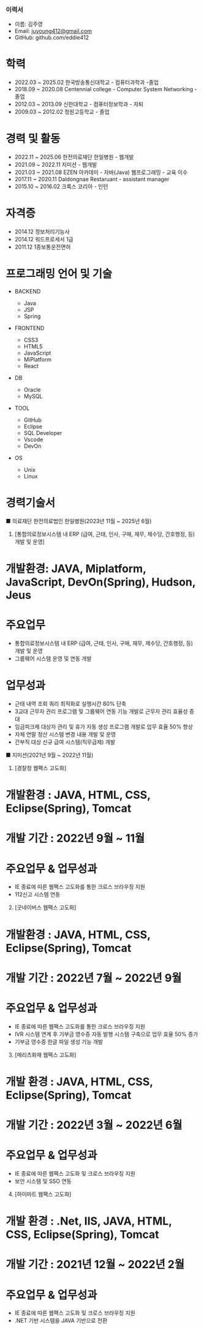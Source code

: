 ### 이력서

- 이름: 김주영
- Email: juyoung412@gmail.com
- GitHub: github.com/eddie412

# 학력
- 2022.03 ~ 2025.02 한국방송통신대학교  - 컴퓨터과학과 -졸업
- 2018.09 ~ 2020.08 Centennial college - Computer System Networking - 졸업
- 2012.03 ~ 2013.09 신한대학교          - 컴퓨터정보학과 - 자퇴
- 2009.03 ~ 2012.02 청원고등학교        - 졸업

# 경력 및 활동
 - 2022.11 ~ 2025.06  한전의료재단 한일병원 - 웹개발
 - 2021.09 ~ 2022.11  지미션               - 웹개발
 - 2021.03 ~ 2021.08  EZEN 아카데미        - 자바(Java) 웹프로그래밍 - 교육 이수
 - 2017.11 ~ 2020.11  Daldongnae Restaruant - assistant manager
 - 2015.10 ~ 2016.02  크록스 코리아 - 인턴

# 자격증
 - 2014.12  정보처리기능사
 - 2014.12  워드프로세서 1급
 - 2011.12  1종보통운전면허

# 프로그래밍 언어 및 기술
  + BACKEND
    - Java
    - JSP
    - Spring

  + FRONTEND
    - CSS3
    - HTML5
    - JavaScript
    - MiPlatform
    - React
  
  + DB
    - Oracle
    - MySQL
  
  + TOOL
    - GitHub
    - Eclipse
    - SQL Developer
    - Vscode
    - DevOn
  
  + OS
    - Unix
    - Linux

# 경력기술서
■ 의료재단 한전의료법인 한일병원(2023년 11월 ~ 2025년 6월)
 1.	[통합의료정보시스템 내 ERP (급여, 근태, 인사, 구매, 재무, 제수당, 간호행정, 등) 개발 및 운영] 
  #	개발환경: JAVA, Miplatform, JavaScript, DevOn(Spring), Hudson, Jeus
  #	주요업무 
   - 통합의료정보시스템 내 ERP (급여, 근태, 인사, 구매, 재무, 제수당, 간호행정, 등) 개발 및 운영
   - 그룹웨어 시스템 운영 및 연동 개발
  #	업무성과 
   -	근태 내역 조회 쿼리 최적화로 실행시간 80% 단축
   -	3교대 근무자 관리 프로그램 및 그룹웨어 연동 기능 개발로 근무자 관리 효율성 증대
   -	임금피크제 대상자 관리 및 휴가 자동 생성 프로그램 개발로 업무 효율 50% 향상
   -	자체 연말 정산 시스템 변경 내용 개발 및 운영
   -	간부직 대상 신규 급여 시스템(직무급제) 개발

■ 지미션(2021년 9월 ~ 2022년 11월)
 1.	[경찰청 웹팩스 고도화] 
  #	개발환경 : JAVA, HTML, CSS, Eclipse(Spring), Tomcat
  #	개발 기간 : 2022년 9월 ~ 11월
  #	주요업무 & 업무성과 
   -	IE 종료에 따른 웹팩스 고도화를 통한 크로스 브라우징 지원
   -	112신고 시스템 연동
 2.	[굿네이버스 웹팩스 고도화] 
  #	개발환경 : JAVA, HTML, CSS, Eclipse(Spring), Tomcat
  #	개발 기간 : 2022년 7월 ~ 2022년 9월
  #	주요업무 & 업무성과 
   -	IE 종료에 따른 웹팩스 고도화를 통한 크로스 브라우징 지원
   -	IVR 시스템 연계 후 기부금 영수증 자동 발행 시스템 구축으로 업무 효율 50% 증가
   - 기부금 영수증 한글 파일 생성 기능 개발
 3.	[메리츠화재 웹팩스 고도화] 
  #	개발 환경 : JAVA, HTML, CSS, Eclipse(Spring), Tomcat
  #	개발 기간 : 2022년 3월 ~ 2022년 6월
  #	주요업무 & 업무성과 
   -	IE 종료에 따른 웹팩스 고도화 및 크로스 브라우징 지원
   -	보안 시스템 및 SSO 연동
 4.	[하이마트 웹팩스 고도화] 
  #	개발 환경 : .Net, IIS, JAVA, HTML, CSS, Eclipse(Spring), Tomcat
  #	개발 기간 : 2021년 12월 ~ 2022년 2월
  #	주요업무 & 업무성과 
   -	IE 종료에 따른 웹팩스 고도화 및 크로스 브라우징 지원
   - .NET 기반 시스템을 JAVA 기반으로 전환
